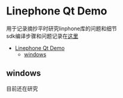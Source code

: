 # Linephone Qt Demo

用于记录摘抄平时研究linphone库的问题和细节<br>
sdk编译步骤和问题记录在[这里](./doc/build.md)

- [Linephone Qt Demo](#linephone-qt-demo)
  - [windows](#windows)

## windows
目前还在研究